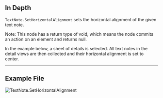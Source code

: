 ## In Depth
`TextNote.SetHorizontalAlignment` sets the horizontal alignment of the given text note.

Note: This node has a return type of void, which means the node commits an action on an element and returns null.

In the example below, a sheet of details is selected. All text notes in the detail views are then collected and their horizontal alignment is set to center.
___
## Example File

![TextNote.SetHorizontalAlignment](./Revit.Elements.TextNote.SetHorizontalAlignment_img.jpg)
